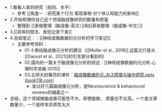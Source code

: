 - 1.看看人家的研究（规则、水平）
	- 参考 [[角度一：研究某个行为 客观事物 对个体认知能力的影响]]
- 2.开始梳理你自己这个领域脑成像研究的数量和质量
	- 整理到  [[表格整理（脑成像-英文）]]和[[表格整理（脑成像-中文）]]
- 3.[[具体的想法、发现记录下来]]
- 4.总结笔记：：[[神经成像数据的元分析的学习笔记]]
	- 主要参考资料：
		- 01.十条给脑成像元分析的建议（[[Muller et al., 2018]]:这篇文行是从[[Daoust et al., 2021]]的引言部分看到的)			
		- 02.国内的一篇关于脑成像元分析的综述：[[神经成像数据的元分析.心理科学进展.2015]]
		- 03.北师大封春亮的课件：[脑成像数据的元_ALE原理与操作研究.pptx (book118.com)](https://max.book118.com/html/2017/0603/111413791.shtm)
			- 发过好几篇脑成像元分析，是Neuroscience & behavioural reviews的编委之一
- 总结，这个领域做脑成像可能性不大，即使能做， 质量也不太高。一个是文章数量少，一个是样本异质性太大
